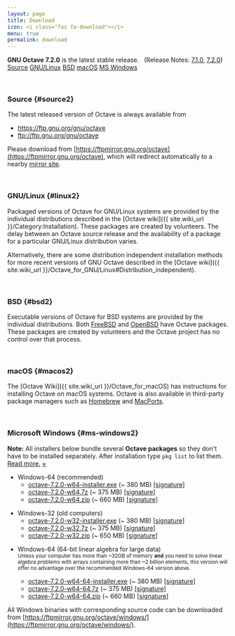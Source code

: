 ```yaml
---
layout: page
title: Download
icon: <i class="fas fa-download"></i>
menu: true
permalink: download
---
```


<div class="primary callout">
  <i class="fas fa-info-circle" style="color:#1779ba;"></i>
  <strong>GNU Octave 7.2.0</strong> is the latest stable release.
  &nbsp;
  (Release Notes:
  <a href="{{ "/NEWS-7.html" | relative_url }}">7.1.0</a>,
  <a href="{{ site.baseurl }}{% post_url 2022-07-28-octave-7.2.0-released %}">7.2.0</a>)
</div>

<div class="button-group large expanded stacked-for-small">
  <a class="button" href="#source"><i class="fas fa-code"></i> Source</a>
  <a class="button" href="#linux"><i class="fab fa-linux"></i> GNU/Linux</a>
  <a class="button" href="#bsd"><i class="fab fa-freebsd"></i> BSD</a>
  <a class="button" href="#macos"><i class="fab fa-apple"></i> macOS</a>
  <a class="button" href="#ms-windows"><i class="fab fa-windows"></i> MS Windows</a>
</div>


<p id="source">&nbsp;</p>

### <i class="fas fa-code"></i> Source {#source2}

The latest released version of Octave is always available from

- https://ftp.gnu.org/gnu/octave
- ftp://ftp.gnu.org/gnu/octave

Please download from
[https://ftpmirror.gnu.org/octave](https://ftpmirror.gnu.org/octave),
which will redirect automatically to a nearby
[mirror site](https://www.gnu.org/order/ftp.html).


<p id="linux">&nbsp;</p>

### <i class="fab fa-linux"></i> GNU/Linux {#linux2}

Packaged versions of Octave for GNU/Linux systems are provided by the
individual distributions described in the
[Octave wiki]({{ site.wiki_url }}/Category:Installation).
These packages are created by volunteers.
The delay between an Octave source release and the availability of a package
for a particular GNU/Linux distribution varies.

Alternatively,
there are some distribution independent installation methods for more recent
versions of GNU Octave described in the
[Octave wiki]({{ site.wiki_url }}/Octave_for_GNU/Linux#Distribution_independent).


<p id="bsd">&nbsp;</p>

### <i class="fab fa-freebsd"></i> BSD {#bsd2}

Executable versions of Octave for BSD systems are provided by the individual
distributions.
Both [FreeBSD](https://www.freebsd.org/) and [OpenBSD](https://www.openbsd.org/)
have Octave packages.
These packages are created by volunteers and the Octave project has no control
over that process.


<p id="macos">&nbsp;</p>

### <i class="fab fa-apple"></i> macOS {#macos2}

The [Octave Wiki]({{ site.wiki_url }}/Octave_for_macOS) has instructions for
installing Octave on macOS systems.
Octave is also available in third-party package managers such as
[Homebrew](https://brew.sh/) and [MacPorts](https://www.macports.org).


<p id="ms-windows">&nbsp;</p>

### <i class="fab fa-windows"></i> Microsoft Windows {#ms-windows2}

<div class="primary callout small" data-closable>
<b>Note:</b> All installers below bundle several <b>Octave packages</b>
so they don't have to be installed separately.
After installation type <code>pkg list</code> to list them.<br>
<a href="{{ site.wiki_url }}/Octave_for_Microsoft_Windows">Read more.</a>
<a href="#ms-windows" class="close-button" aria-label="Dismiss alert" type="button" data-close>
  <span aria-hidden="true">&times;</span>
</a>
</div>

- Windows-64 (recommended)
  - [octave-7.2.0-w64-installer.exe](https://ftpmirror.gnu.org/octave/windows/octave-7.2.0-w64-installer.exe)
    (~ 380 MB)
    [[signature]](https://ftpmirror.gnu.org/octave/windows/octave-7.2.0-w64-installer.exe.sig)
  - [octave-7.2.0-w64.7z](https://ftpmirror.gnu.org/octave/windows/octave-7.2.0-w64.7z)
    (~ 375 MB)
    [[signature]](https://ftpmirror.gnu.org/octave/windows/octave-7.2.0-w64.7z.sig)
  - [octave-7.2.0-w64.zip](https://ftpmirror.gnu.org/octave/windows/octave-7.2.0-w64.zip)
    (~ 660 MB)
    [[signature]](https://ftpmirror.gnu.org/octave/windows/octave-7.2.0-w64.zip.sig)

<p></p>

- Windows-32 (old computers)
  - [octave-7.2.0-w32-installer.exe](https://ftpmirror.gnu.org/octave/windows/octave-7.2.0-w32-installer.exe)
    (~ 380 MB)
    [[signature]](https://ftpmirror.gnu.org/octave/windows/octave-7.2.0-w32-installer.exe.sig)
  - [octave-7.2.0-w32.7z](https://ftpmirror.gnu.org/octave/windows/octave-7.2.0-w32.7z)
    (~ 375 MB)
    [[signature]](https://ftpmirror.gnu.org/octave/windows/octave-7.2.0-w32.7z.sig)
  - [octave-7.2.0-w32.zip](https://ftpmirror.gnu.org/octave/windows/octave-7.2.0-w32.zip)
    (~ 650 MB)
    [[signature]](https://ftpmirror.gnu.org/octave/windows/octave-7.2.0-w32.zip.sig)

<p></p>

- Windows-64 (64-bit linear algebra for large data)
  <br><small>
  Unless your computer has more than ~32GB of memory
  <strong>and</strong> you need to solve linear algebra problems
  with arrays containing more than ~2 billion elements, this
  version will offer no advantage over the recommended Windows-64
  version above.
  </small>

  - [octave-7.2.0-w64-64-installer.exe](https://ftpmirror.gnu.org/octave/windows/octave-7.2.0-w64-64-installer.exe)
    (~ 380 MB)
    [[signature]](https://ftpmirror.gnu.org/octave/windows/octave-7.2.0-w64-64-installer.exe.sig)
  - [octave-7.2.0-w64-64.7z](https://ftpmirror.gnu.org/octave/windows/octave-7.2.0-w64-64.7z)
    (~ 375 MB)
    [[signature]](https://ftpmirror.gnu.org/octave/windows/octave-7.2.0-w64-64.7z.sig)
  - [octave-7.2.0-w64-64.zip](https://ftpmirror.gnu.org/octave/windows/octave-7.2.0-w64-64.zip)
    (~ 660 MB)
    [[signature]](https://ftpmirror.gnu.org/octave/windows/octave-7.2.0-w64-64.zip.sig)

All Windows binaries with corresponding source code can be downloaded from
[https://ftpmirror.gnu.org/octave/windows/](https://ftpmirror.gnu.org/octave/windows/).
